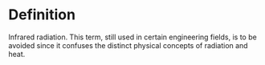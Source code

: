 # Definition

Infrared radiation. This term, still used in certain engineering fields,
is to be avoided since it confuses the distinct physical concepts of
radiation and heat.
